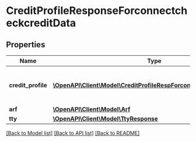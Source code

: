 # CreditProfileResponseForconnectcheckcreditData

## Properties
Name | Type | Description | Notes
------------ | ------------- | ------------- | -------------
**credit_profile** | [**\OpenAPI\Client\Model\CreditProfileRespForconnectcheckCreditData[]**](CreditProfileRespForconnectcheckCreditData.md) | Connect Check Credit Profile Response | [optional] 
**arf** | [**\OpenAPI\Client\Model\Arf**](Arf.md) |  | [optional] 
**tty** | [**\OpenAPI\Client\Model\TtyResponse**](TtyResponse.md) |  | [optional] 

[[Back to Model list]](../README.md#documentation-for-models) [[Back to API list]](../README.md#documentation-for-api-endpoints) [[Back to README]](../README.md)


